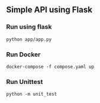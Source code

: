 ## Simple API using Flask

### Run using flask
`python app/app.py`

### Run Docker
`docker-compose -f compose.yaml up`

### Run Unittest
`python -m unit_test`